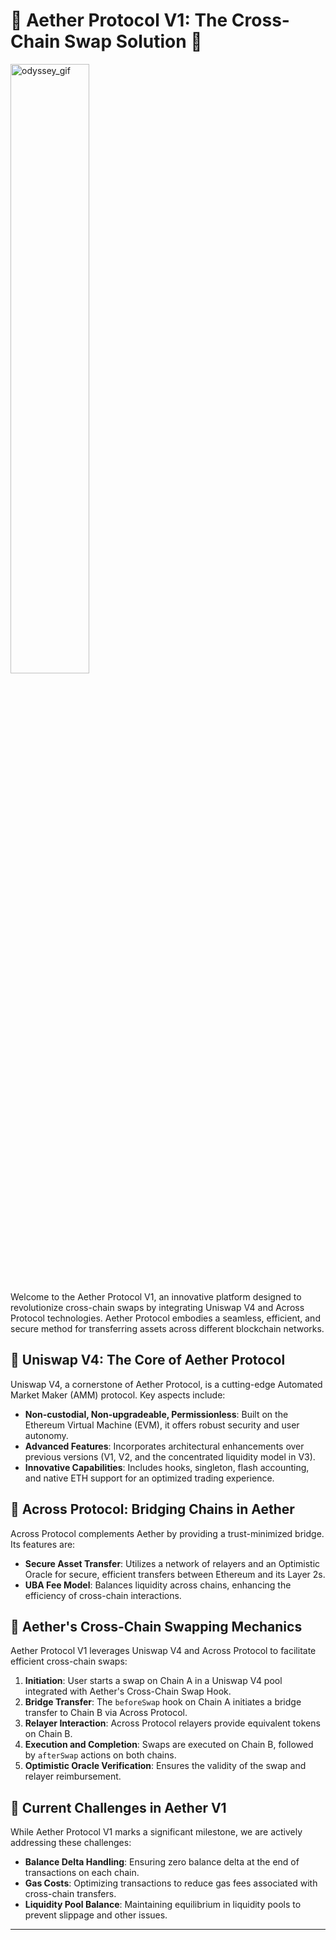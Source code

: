 # 🌌 Aether Protocol V1: The Cross-Chain Swap Solution 🌌
<img src="./DALL·E 2024-01-04 19.24.09 - Create a 16-bit pixel art image visualizing 'Aether' with a solarpunk vibe, where data streams connect different planets. Each planet is a hub of sust.png" alt="odyssey_gif" width="50%" />

Welcome to the Aether Protocol V1, an innovative platform designed to revolutionize cross-chain swaps by integrating Uniswap V4 and Across Protocol technologies. Aether Protocol embodies a seamless, efficient, and secure method for transferring assets across different blockchain networks.

## 🦄 Uniswap V4: The Core of Aether Protocol
Uniswap V4, a cornerstone of Aether Protocol, is a cutting-edge Automated Market Maker (AMM) protocol. Key aspects include:
- **Non-custodial, Non-upgradeable, Permissionless**: Built on the Ethereum Virtual Machine (EVM), it offers robust security and user autonomy.
- **Advanced Features**: Incorporates architectural enhancements over previous versions (V1, V2, and the concentrated liquidity model in V3).
- **Innovative Capabilities**: Includes hooks, singleton, flash accounting, and native ETH support for an optimized trading experience.

## 🌉 Across Protocol: Bridging Chains in Aether
Across Protocol complements Aether by providing a trust-minimized bridge. Its features are:
- **Secure Asset Transfer**: Utilizes a network of relayers and an Optimistic Oracle for secure, efficient transfers between Ethereum and its Layer 2s.
- **UBA Fee Model**: Balances liquidity across chains, enhancing the efficiency of cross-chain interactions.

## 🔀 Aether's Cross-Chain Swapping Mechanics
Aether Protocol V1 leverages Uniswap V4 and Across Protocol to facilitate efficient cross-chain swaps:
1. **Initiation**: User starts a swap on Chain A in a Uniswap V4 pool integrated with Aether's Cross-Chain Swap Hook.
2. **Bridge Transfer**: The `beforeSwap` hook on Chain A initiates a bridge transfer to Chain B via Across Protocol.
3. **Relayer Interaction**: Across Protocol relayers provide equivalent tokens on Chain B.
4. **Execution and Completion**: Swaps are executed on Chain B, followed by `afterSwap` actions on both chains.
5. **Optimistic Oracle Verification**: Ensures the validity of the swap and relayer reimbursement.

## 🚩 Current Challenges in Aether V1
While Aether Protocol V1 marks a significant milestone, we are actively addressing these challenges:
- **Balance Delta Handling**: Ensuring zero balance delta at the end of transactions on each chain.
- **Gas Costs**: Optimizing transactions to reduce gas fees associated with cross-chain transfers.
- **Liquidity Pool Balance**: Maintaining equilibrium in liquidity pools to prevent slippage and other issues.

---
